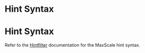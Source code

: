 
# Hint Syntax

# Hint Syntax


Refer to the [Hintfilter](../maxscale-23-filters/mariadb-maxscale-23-hintfilter.md) documentation for the
MaxScale hint syntax.
